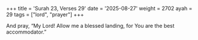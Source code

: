 +++
title = 'Surah 23, Verses 29'
date = '2025-08-27'
weight = 2702
ayah = 29
tags = ["lord", "prayer"]
+++

And pray, “My Lord! Allow me a blessed landing, for You are the best accommodator.”
